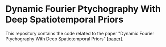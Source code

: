 # Dynamic Fourier Ptychography With Deep Spatiotemporal Priors
This repository contains the code related to the paper "Dynamic Fourier Ptychography With Deep Spatiotemporal Priors" [[paper](https://iopscience.iop.org/article/10.1088/1361-6420/acca72/pdf)]. 
